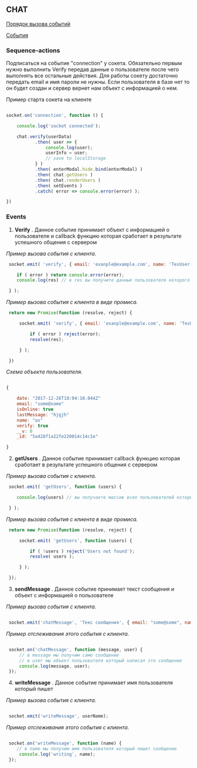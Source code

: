 ## CHAT

[Порядок вызова событий](#sequence-actions)


[События](#events)


### Sequence-actions
Подписаться на событие "connection" у сокета.
Обязательно первым нужно выполнить Verify передав данные о пользователе после чего выполнять все остальные действия.
Для работы сокету достаточно передать email и имя пароли не нужны. Если пользователя в базе нет то он будет создан и сервер вернет нам объект с информацией
о нем.


Пример старта сокета на клиенте

```js

socket.on('connection', function () {

    console.log('socket connected');

    chat.verify(userData)
           .then( user => {
               console.log(user);
               userInfo = user;
               // save to localStorage
           } )
           .then( enterModal.hide.bind(enterModal) )
           .then( chat.getUsers )
           .then( chat.renderUsers )
           .then( setEvents )
           .catch( error => console.error(error) );

})

```


### Events

1. **Verify** . Данное событие принимает объект с информацией о пользователе и callback функцию которая сработает в результате успешного общения с сервером


*Пример вызова события с клиента.*

```js
 socket.emit( 'verify', { email: 'exanple@example.com', name: 'TesUser' }, function (error, res) {

    if ( error ) return console.error(error);
    console.log(res) // в res вы получите данные пользователя которого передали

 } );
```

*Пример вызова события с клиента в виде промиса.*

```js
 return new Promise(function (resolve, reject) {

     socket.emit( 'verify', { email: 'exanple@example.com', name: 'TesUser' }, function (error, res) {

         if ( error ) reject(error);
         resolve(res);

     } );

 })
```

*Схема объекта пользователя.*

```js

{

    date: "2017-12-26T18:04:10.044Z"
    email: "some@some"
    isOnline: true
    lastMessage: "hjgjh"
    name: "as"
    verify: true
    __v: 0
    _id: "5a428f1a22fe220014c14c1e"

}

```

2. **getUsers** . Данное событие принимает callback функцию которая сработает в результате успешного общения с сервером


*Пример вызова события с клиента.*

```js
 socket.emit( 'getUsers', function (users) {

    console.log(users) // вы получаете массив всех пользователей которые есть в чате

 } );
```

*Пример вызова события с клиента в виде промиса.*

```js
 return new Promise(function (resolve, reject) {

     socket.emit( 'getUsers', function (users) {

         if ( !users ) reject('Users not found');
         resolve( users );

     } );

 });
```

3. **sendMessage** . Данное событие принимает текст сообщения и объект с информацией о пользователе


*Пример вызова события с клиента.*

```js

 socket.emit('chatMessage', 'Текс сообщения', { email: "some@some", name: "as" });

```

*Пример отслеживания этого события с клиента.*

```js

 socket.on('chatMessage', function (message, user) {
     // в message мы получим само сообщение
     // в user мы объект пользователя который написал это сообщение
     console.log(message, user);
 });

```

4. **writeMessage** . Данное событие принимает имя пользователя который пишет


*Пример вызова события с клиента.*

```js

 socket.emit('writeMessage', userName);

```

*Пример отслеживания этого события с клиента.*

```js

 socket.on('writeMessage', function (name) {
    // в name мы получим имя пользователя который пишет сообщение
     console.log('writing', name);
 });

```